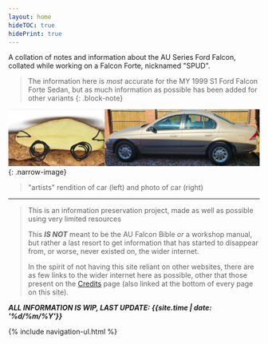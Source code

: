```yaml
---
layout: home
hideTOC: true
hidePrint: true
---
```


<h1 style="display:none;">Home</h1>

A collation of notes and information about the AU Series Ford Falcon, collated while working on a Falcon Forte, nicknamed "SPUD".

> The information here is *most* accurate for the MY 1999 S1 Ford Falcon Forte Sedan, but as much information as possible has been added for other variants
{: .block-note}

![Side by side comparison: spud (left, Kipfler) VS. SPUD (right)](./side-by-side.jpg){: .narrow-image}

> "artists" rendition of car (left) and photo of car (right)

---

> This is an information preservation project, made as well as possible using very limited resources
> 
> This ***IS NOT*** meant to be the AU Falcon Bible *or* a workshop manual, but rather a last resort to get information that has started to disappear from, or worse, never existed on, the wider internet.
> 
> In the spirit of not having this site reliant on other websites, there are as few links to the wider internet here as possible, other that those present on the [Credits](./Credits.md) page (also linked at the bottom of every page on this site).

***ALL INFORMATION IS WIP, LAST UPDATE: <span class="other-highlight">{{site.time | date: '%d/%m/%Y'}}</span>***

{% include navigation-ul.html %}